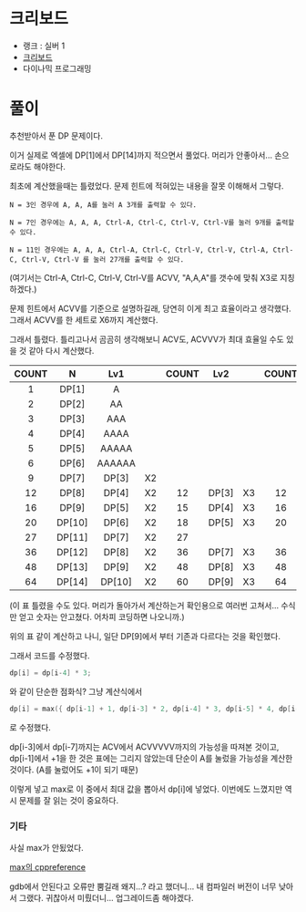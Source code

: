 # 크리보드

- 랭크 : 실버 1
- [크리보드](https://www.acmicpc.net/problem/11058)
- 다이나믹 프로그래밍

# 풀이

추천받아서 푼 DP 문제이다.

이거 실제로 엑셀에 DP[1]에서 DP[14]까지 적으면서 풀었다. 머리가 안좋아서... 손으로라도 해야한다.

최초에 계산했을때는 틀렸었다. 문제 힌트에 적혀있는 내용을 잘못 이해해서 그렇다.

```
N = 3인 경우에 A, A, A를 눌러 A 3개를 출력할 수 있다.

N = 7인 경우에는 A, A, A, Ctrl-A, Ctrl-C, Ctrl-V, Ctrl-V를 눌러 9개를 출력할 수 있다.

N = 11인 경우에는 A, A, A, Ctrl-A, Ctrl-C, Ctrl-V, Ctrl-V, Ctrl-A, Ctrl-C, Ctrl-V, Ctrl-V 를 눌러 27개를 출력할 수 있다.
```
(여기서는 Ctrl-A, Ctrl-C, Ctrl-V, Ctrl-V를 ACVV, "A,A,A"를 갯수에 맞춰 X3로 지칭하겠다.)

문제 힌트에서 ACVV를 기준으로 설명하길래, 당연히 이게 최고 효율이라고 생각했다. 그래서 ACVV를 한 세트로 X6까지 계산했다.

그래서 틀렸다. 틀리고나서 곰곰히 생각해보니 ACV도, ACVVV가 최대 효율일 수도 있을 것 같아 다시 계산했다.

|COUNT|N|Lv1||COUNT|Lv2||COUNT|Lv3||COUNT|Lv4||COUNT|
|:---:|:---:|:---:|:---:|:---:|:---:|:---:|:---:|:---:|:---:|:---:|:---:|:---:|:---:|
|1|DP[1]|A||||||||||||
|2|DP[2]|AA||||||||||||
|3|DP[3]|AAA||||||||||||
|4|DP[4]|AAAA||||||||||||
|5|DP[5]|AAAAA||||||||||||
|6|DP[6]|AAAAAA||||||||||||
|9|DP[7]|DP[3]|X2|||||||||||
|12|DP[8]|DP[4]|X2|12|DP[3]|X3|12|||||||
|16|DP[9]|DP[5]|X2|15|DP[4]|X3|16|DP[3]|X4|15||||
|20|DP[10]|DP[6]|X2|18|DP[5]|X3|20|DP[4]|X4|20|DP[3]|X5|18|
|27|DP[11]|DP[7]|X2|27||||||||||
|36|DP[12]|DP[8]|X2|36|DP[7]|X3|36|||||||
|48|DP[13]|DP[9]|X2|48|DP[8]|X3|48|DP[7]|X4|45||||
|64|DP[14]|DP[10]|X2|60|DP[9]|X3|64|DP[8]|X4|60|DP[7]|X5|54|

(이 표 틀렸을 수도 있다. 머리가 돌아가서 계산하는거 확인용으로 여러번 고쳐서... 수식만 얻고 숫자는 안고쳤다. 어차피 코딩하면 나오니까.)

위의 표 같이 계산하고 나니, 일단 DP[9]에서 부터 기존과 다르다는 것을 확인했다. 

그래서 코드를 수정했다.

```cpp
dp[i] = dp[i-4] * 3;
```
와 같이 단순한 점화식? 그냥 계산식에서

```cpp
dp[i] = max({ dp[i-1] + 1, dp[i-3] * 2, dp[i-4] * 3, dp[i-5] * 4, dp[i-6] * 5, dp[i-7] * 6 });
```
로 수정했다.

dp[i-3]에서 dp[i-7]까지는 ACV에서 ACVVVVV까지의 가능성을 따져본 것이고, dp[i-1]에서 +1을 한 것은 표에는 그리지 않았는데 단순이 A를 눌렀을 가능성을 계산한 것이다. (A를 눌렀어도 +1이 되기 때문)

이렇게 넣고 max로 이 중에서 최대 값을 뽑아서 dp[i]에 넣었다. 이번에도 느꼈지만 역시 문제를 잘 읽는 것이 중요하다.

### 기타

사실 max가 안됬었다. 

[max의 cppreference](https://en.cppreference.com/w/cpp/algorithm/max)

gdb에서 안된다고 오류만 뿜길래 왜지...? 라고 했더니... 내 컴파일러 버전이 너무 낮아서 그랬다. 귀찮아서 미뤘더니... 업그레이드좀 해야겠다.
